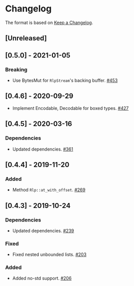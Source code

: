 # Changelog

The format is based on [Keep a Changelog].

[Keep a Changelog]: http://keepachangelog.com/en/1.0.0/

## [Unreleased]

## [0.5.0] - 2021-01-05
### Breaking
- Use BytesMut for `RlpStream`'s backing buffer. [#453](https://github.com/paritytech/parity-common/pull/453)

## [0.4.6] - 2020-09-29
- Implement Encodable, Decodable for boxed types. [#427](https://github.com/paritytech/parity-common/pull/427)

## [0.4.5] - 2020-03-16
### Dependencies
- Updated dependencies. [#361](https://github.com/paritytech/parity-common/pull/361)

## [0.4.4] - 2019-11-20
### Added
- Method `Rlp::at_with_offset`. [#269](https://github.com/paritytech/parity-common/pull/269)

## [0.4.3] - 2019-10-24
### Dependencies
- Updated dependencies. [#239](https://github.com/paritytech/parity-common/pull/239)
### Fixed
- Fixed nested unbounded lists. [#203](https://github.com/paritytech/parity-common/pull/203)
### Added
- Added no-std support. [#206](https://github.com/paritytech/parity-common/pull/206)
